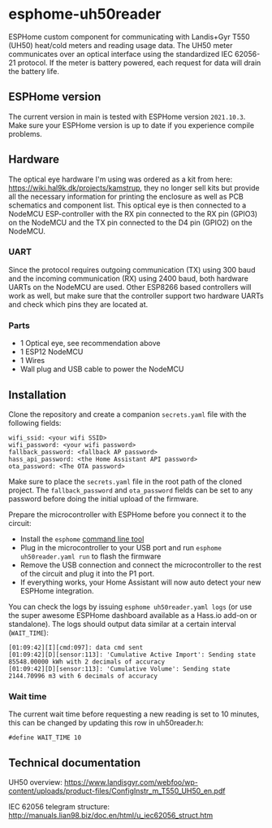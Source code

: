 # esphome-uh50reader
ESPHome custom component for communicating with Landis+Gyr T550 (UH50) heat/cold meters and reading usage data. The UH50 meter communicates over an optical interface using the standardized IEC 62056-21 protocol. If the meter is battery powered, each request for data will drain the battery life. 

## ESPHome version
The current version in main is tested with ESPHome version `2021.10.3`. Make sure your ESPHome version is up to date if you experience compile problems.

## Hardware
The optical eye hardware I'm using was ordered as a kit from here: https://wiki.hal9k.dk/projects/kamstrup, they no longer sell kits but provide all the necessary information for printing the enclosure as well as PCB schematics and component list. This optical eye is then connected to a NodeMCU ESP-controller with the RX pin connected to the RX pin (GPIO3) on the NodeMCU and the TX pin connected to the D4 pin (GPIO2) on the NodeMCU.

### UART
Since the protocol requires outgoing communication (TX) using 300 baud and the incoming communication (RX) using 2400 baud, both hardware UARTs on the NodeMCU are used. Other ESP8266 based controllers will work as well, but make sure that the controller support two hardware UARTs and check which pins they are located at.

### Parts
- 1 Optical eye, see recommendation above
- 1 ESP12 NodeMCU
- 1 Wires
- Wall plug and USB cable to power the NodeMCU

## Installation
Clone the repository and create a companion `secrets.yaml` file with the following fields:
```
wifi_ssid: <your wifi SSID>
wifi_password: <your wifi password>
fallback_password: <fallback AP password>
hass_api_password: <the Home Assistant API password>
ota_password: <The OTA password>
```
Make sure to place the `secrets.yaml` file in the root path of the cloned project. The `fallback_password` and `ota_password` fields can be set to any password before doing the initial upload of the firmware.

Prepare the microcontroller with ESPHome before you connect it to the circuit:
- Install the `esphome` [command line tool](https://esphome.io/guides/getting_started_command_line.html)
- Plug in the microcontroller to your USB port and run `esphome uh50reader.yaml run` to flash the firmware
- Remove the USB connection and connect the microcontroller to the rest of the circuit and plug it into the P1 port.
- If everything works, your Home Assistant will now auto detect your new ESPHome integration.

You can check the logs by issuing `esphome uh50reader.yaml logs` (or use the super awesome ESPHome dashboard available as a Hass.io add-on or standalone). The logs should output data similar at a certain interval (`WAIT_TIME`):
```
[01:09:42][I][cmd:097]: data cmd sent
[01:09:42][D][sensor:113]: 'Cumulative Active Import': Sending state 85548.00000 kWh with 2 decimals of accuracy
[01:09:42][D][sensor:113]: 'Cumulative Volume': Sending state 2144.70996 m3 with 6 decimals of accuracy
```

### Wait time
The current wait time before requesting a new reading is set to 10 minutes, this can be changed by updating this row in uh50reader.h:
```
#define WAIT_TIME 10
```

## Technical documentation
UH50 overview:
https://www.landisgyr.com/webfoo/wp-content/uploads/product-files/ConfigInstr_m_T550_UH50_en.pdf

IEC 62056 telegram structure:
http://manuals.lian98.biz/doc.en/html/u_iec62056_struct.htm
